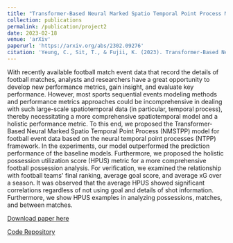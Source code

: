 ```yaml
---
title: "Transformer-Based Neural Marked Spatio Temporal Point Process Model for Football Match Events Analysis"
collection: publications
permalink: /publication/project2
date: 2023-02-18
venue: 'arXiv'
paperurl: 'https://arxiv.org/abs/2302.09276'
citation: 'Yeung, C., Sit, T., & Fujii, K. (2023). Transformer-Based Neural Marked Spatio Temporal Point Process Model for Football Match Events Analysis. arXiv preprint arXiv:2302.09276.'
---
```

With recently available football match event data that record the details of football matches, analysts and researchers have a great opportunity to develop new performance metrics, gain insight, and evaluate key performance. However, most sports sequential events modeling methods and performance metrics approaches could be incomprehensive in dealing with such large-scale spatiotemporal data (in particular, temporal process), thereby necessitating a more comprehensive spatiotemporal model and a holistic performance metric. To this end, we proposed the Transformer-Based Neural Marked Spatio Temporal Point Process (NMSTPP) model for football event data based on the neural temporal point processes (NTPP) framework. In the experiments, our model outperformed the prediction performance of the baseline models. Furthermore, we proposed the holistic possession utilization score (HPUS) metric for a more comprehensive football possession analysis. For verification, we examined the relationship with football teams' final ranking, average goal score, and average xG over a season. It was observed that the average HPUS showed significant correlations regardless of not using goal and details of shot information. Furthermore, we show HPUS examples in analyzing possessions, matches, and between matches.

[Download paper here](https://arxiv.org/abs/2302.09276)

[Code Repository](https://github.com/calvinyeungck/Football-Match-Event-Forecast)

<!-- Recommended citation: Your Name, You. (2010). "Paper Title Number 2." <i>Journal 1</i>. 1(2). -->
